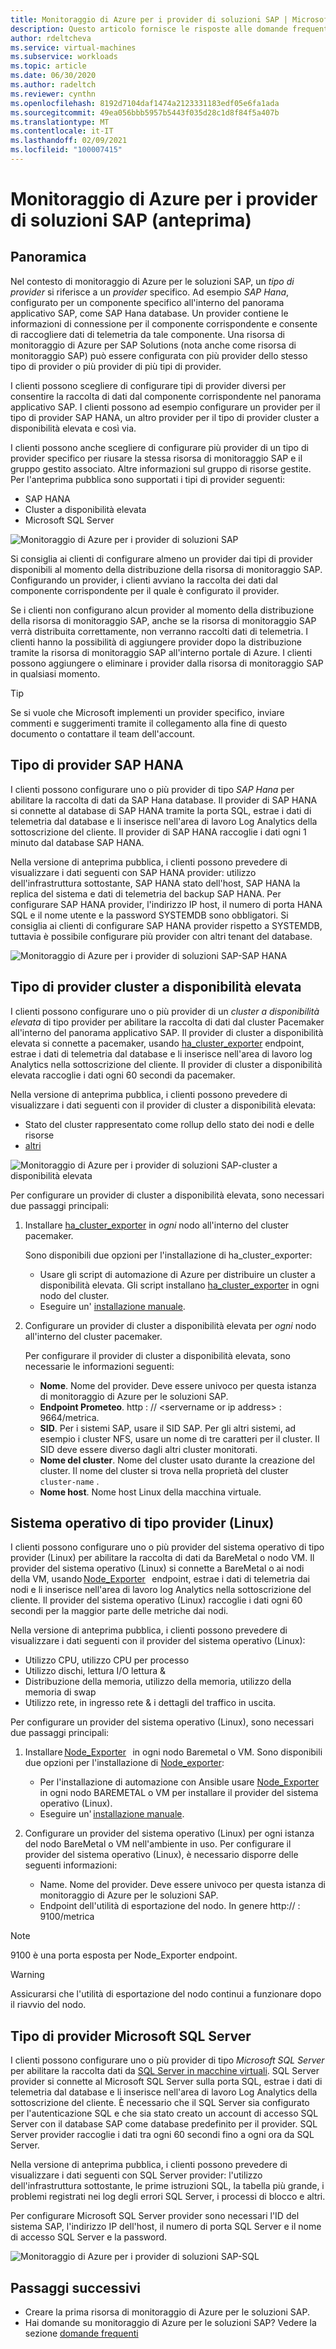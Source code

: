 ```yaml
---
title: Monitoraggio di Azure per i provider di soluzioni SAP | Microsoft Docs
description: Questo articolo fornisce le risposte alle domande frequenti su monitoraggio di Azure per i provider di soluzioni SAP.
author: rdeltcheva
ms.service: virtual-machines
ms.subservice: workloads
ms.topic: article
ms.date: 06/30/2020
ms.author: radeltch
ms.reviewer: cynthn
ms.openlocfilehash: 8192d7104daf1474a2123331183edf05e6fa1ada
ms.sourcegitcommit: 49ea056bbb5957b5443f035d28c1d8f84f5a407b
ms.translationtype: MT
ms.contentlocale: it-IT
ms.lasthandoff: 02/09/2021
ms.locfileid: "100007415"
---
```

# <a name="azure-monitor-for-sap-solutions-providers-preview"></a>Monitoraggio di Azure per i provider di soluzioni SAP (anteprima)

## <a name="overview"></a>Panoramica  

Nel contesto di monitoraggio di Azure per le soluzioni SAP, un *tipo di provider* si riferisce a un *provider* specifico. Ad esempio *SAP Hana*, configurato per un componente specifico all'interno del panorama applicativo SAP, come SAP Hana database. Un provider contiene le informazioni di connessione per il componente corrispondente e consente di raccogliere dati di telemetria da tale componente. Una risorsa di monitoraggio di Azure per SAP Solutions (nota anche come risorsa di monitoraggio SAP) può essere configurata con più provider dello stesso tipo di provider o più provider di più tipi di provider.
   
I clienti possono scegliere di configurare tipi di provider diversi per consentire la raccolta di dati dal componente corrispondente nel panorama applicativo SAP. I clienti possono ad esempio configurare un provider per il tipo di provider SAP HANA, un altro provider per il tipo di provider cluster a disponibilità elevata e così via.  

I clienti possono anche scegliere di configurare più provider di un tipo di provider specifico per riusare la stessa risorsa di monitoraggio SAP e il gruppo gestito associato. Altre informazioni sul gruppo di risorse gestite. Per l'anteprima pubblica sono supportati i tipi di provider seguenti:   
- SAP HANA
- Cluster a disponibilità elevata
- Microsoft SQL Server

![Monitoraggio di Azure per i provider di soluzioni SAP](./media/azure-monitor-sap/azure-monitor-providers.png)

Si consiglia ai clienti di configurare almeno un provider dai tipi di provider disponibili al momento della distribuzione della risorsa di monitoraggio SAP. Configurando un provider, i clienti avviano la raccolta dei dati dal componente corrispondente per il quale è configurato il provider.   

Se i clienti non configurano alcun provider al momento della distribuzione della risorsa di monitoraggio SAP, anche se la risorsa di monitoraggio SAP verrà distribuita correttamente, non verranno raccolti dati di telemetria. I clienti hanno la possibilità di aggiungere provider dopo la distribuzione tramite la risorsa di monitoraggio SAP all'interno portale di Azure. I clienti possono aggiungere o eliminare i provider dalla risorsa di monitoraggio SAP in qualsiasi momento.

> [!Tip]
> Se si vuole che Microsoft implementi un provider specifico, inviare commenti e suggerimenti tramite il collegamento alla fine di questo documento o contattare il team dell'account.  

## <a name="provider-type-sap-hana"></a>Tipo di provider SAP HANA

I clienti possono configurare uno o più provider di tipo *SAP Hana* per abilitare la raccolta di dati da SAP Hana database. Il provider di SAP HANA si connette al database di SAP HANA tramite la porta SQL, estrae i dati di telemetria dal database e li inserisce nell'area di lavoro Log Analytics della sottoscrizione del cliente. Il provider di SAP HANA raccoglie i dati ogni 1 minuto dal database SAP HANA.  

Nella versione di anteprima pubblica, i clienti possono prevedere di visualizzare i dati seguenti con SAP HANA provider: utilizzo dell'infrastruttura sottostante, SAP HANA stato dell'host, SAP HANA la replica del sistema e dati di telemetria del backup SAP HANA. Per configurare SAP HANA provider, l'indirizzo IP host, il numero di porta HANA SQL e il nome utente e la password SYSTEMDB sono obbligatori. Si consiglia ai clienti di configurare SAP HANA provider rispetto a SYSTEMDB, tuttavia è possibile configurare più provider con altri tenant del database.

![Monitoraggio di Azure per i provider di soluzioni SAP-SAP HANA](./media/azure-monitor-sap/azure-monitor-providers-hana.png)

## <a name="provider-type-high-availability-cluster"></a>Tipo di provider cluster a disponibilità elevata
I clienti possono configurare uno o più provider di un *cluster a disponibilità elevata* di tipo provider per abilitare la raccolta di dati dal cluster Pacemaker all'interno del panorama applicativo SAP. Il provider di cluster a disponibilità elevata si connette a pacemaker, usando [ha_cluster_exporter](https://github.com/ClusterLabs/ha_cluster_exporter) endpoint, estrae i dati di telemetria dal database e li inserisce nell'area di lavoro log Analytics nella sottoscrizione del cliente. Il provider di cluster a disponibilità elevata raccoglie i dati ogni 60 secondi da pacemaker.  

Nella versione di anteprima pubblica, i clienti possono prevedere di visualizzare i dati seguenti con il provider di cluster a disponibilità elevata:   
 - Stato del cluster rappresentato come rollup dello stato dei nodi e delle risorse 
 - [altri](https://github.com/ClusterLabs/ha_cluster_exporter/blob/master/doc/metrics.md) 

![Monitoraggio di Azure per i provider di soluzioni SAP-cluster a disponibilità elevata](./media/azure-monitor-sap/azure-monitor-providers-pacemaker-cluster.png)

Per configurare un provider di cluster a disponibilità elevata, sono necessari due passaggi principali:

1. Installare [ha_cluster_exporter](https://github.com/ClusterLabs/ha_cluster_exporter) in *ogni* nodo all'interno del cluster pacemaker.

   Sono disponibili due opzioni per l'installazione di ha_cluster_exporter:
   
   - Usare gli script di automazione di Azure per distribuire un cluster a disponibilità elevata. Gli script installano [ha_cluster_exporter](https://github.com/ClusterLabs/ha_cluster_exporter) in ogni nodo del cluster.  
   - Eseguire un' [installazione manuale](https://github.com/ClusterLabs/ha_cluster_exporter#manual-clone--build). 

2. Configurare un provider di cluster a disponibilità elevata per *ogni* nodo all'interno del cluster pacemaker.

   Per configurare il provider di cluster a disponibilità elevata, sono necessarie le informazioni seguenti:
   
   - **Nome**. Nome del provider. Deve essere univoco per questa istanza di monitoraggio di Azure per le soluzioni SAP.
   - **Endpoint Prometeo**. http \: // \<servername or ip address\> : 9664/metrica.
   - **SID**. Per i sistemi SAP, usare il SID SAP. Per gli altri sistemi, ad esempio i cluster NFS, usare un nome di tre caratteri per il cluster. Il SID deve essere diverso dagli altri cluster monitorati.   
   - **Nome del cluster**. Nome del cluster usato durante la creazione del cluster. Il nome del cluster si trova nella proprietà del cluster `cluster-name` .
   - **Nome host**. Nome host Linux della macchina virtuale.  


## <a name="provider-type-os-linux"></a>Sistema operativo di tipo provider (Linux)
I clienti possono configurare uno o più provider del sistema operativo di tipo provider (Linux) per abilitare la raccolta di dati da BareMetal o nodo VM. Il provider del sistema operativo (Linux) si connette a BareMetal o ai nodi della VM, usando [Node_Exporter](https://github.com/prometheus/node_exporter)   endpoint, estrae i dati di telemetria dai nodi e li inserisce nell'area di lavoro log Analytics nella sottoscrizione del cliente. Il provider del sistema operativo (Linux) raccoglie i dati ogni 60 secondi per la maggior parte delle metriche dai nodi. 

Nella versione di anteprima pubblica, i clienti possono prevedere di visualizzare i dati seguenti con il provider del sistema operativo (Linux): 
   - Utilizzo CPU, utilizzo CPU per processo 
   - Utilizzo dischi, lettura I/O lettura & 
   - Distribuzione della memoria, utilizzo della memoria, utilizzo della memoria di swap 
   - Utilizzo rete, in ingresso rete & i dettagli del traffico in uscita. 

Per configurare un provider del sistema operativo (Linux), sono necessari due passaggi principali:
1. Installare [Node_Exporter](https://github.com/prometheus/node_exporter)   in ogni nodo Baremetal o VM.
   Sono disponibili due opzioni per l'installazione di [Node_exporter](https://github.com/prometheus/node_exporter): 
      - Per l'installazione di automazione con Ansible usare [Node_Exporter](https://github.com/prometheus/node_exporter) in ogni nodo BAREMETAL o VM per installare il provider del sistema operativo (Linux).  
      - Eseguire un' [installazione manuale](https://prometheus.io/docs/guides/node-exporter/).

2. Configurare un provider del sistema operativo (Linux) per ogni istanza del nodo BareMetal o VM nell'ambiente in uso. 
   Per configurare il provider del sistema operativo (Linux), è necessario disporre delle seguenti informazioni: 
      - Name. Nome del provider. Deve essere univoco per questa istanza di monitoraggio di Azure per le soluzioni SAP. 
      - Endpoint dell'utilità di esportazione del nodo. In genere http:// <servername or ip address> : 9100/metrica 

> [!NOTE]
> 9100 è una porta esposta per Node_Exporter endpoint.

> [!Warning]
> Assicurarsi che l'utilità di esportazione del nodo continui a funzionare dopo il riavvio del nodo. 


## <a name="provider-type-microsoft-sql-server"></a>Tipo di provider Microsoft SQL Server

I clienti possono configurare uno o più provider di tipo *Microsoft SQL Server* per abilitare la raccolta dati da [SQL Server in macchine virtuali](https://azure.microsoft.com/services/virtual-machines/sql-server/). SQL Server provider si connette al Microsoft SQL Server sulla porta SQL, estrae i dati di telemetria dal database e li inserisce nell'area di lavoro Log Analytics della sottoscrizione del cliente. È necessario che il SQL Server sia configurato per l'autenticazione SQL e che sia stato creato un account di accesso SQL Server con il database SAP come database predefinito per il provider. SQL Server provider raccoglie i dati tra ogni 60 secondi fino a ogni ora da SQL Server.  

Nella versione di anteprima pubblica, i clienti possono prevedere di visualizzare i dati seguenti con SQL Server provider: l'utilizzo dell'infrastruttura sottostante, le prime istruzioni SQL, la tabella più grande, i problemi registrati nei log degli errori SQL Server, i processi di blocco e altri.  

Per configurare Microsoft SQL Server provider sono necessari l'ID del sistema SAP, l'indirizzo IP dell'host, il numero di porta SQL Server e il nome di accesso SQL Server e la password.

![Monitoraggio di Azure per i provider di soluzioni SAP-SQL](./media/azure-monitor-sap/azure-monitor-providers-sql.png)

## <a name="next-steps"></a>Passaggi successivi

- Creare la prima risorsa di monitoraggio di Azure per le soluzioni SAP.
- Hai domande su monitoraggio di Azure per le soluzioni SAP? Vedere la sezione [domande frequenti](./azure-monitor-faq.md)
